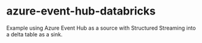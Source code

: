 # azure-event-hub-databricks
Example using Azure Event Hub as a source with Structured Streaming into a delta table as a sink.
